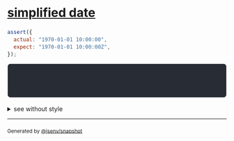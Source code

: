 # [simplified date](../../date.test.js#L33)

```js
assert({
  actual: "1970-01-01 10:00:00",
  expect: "1970-01-01 10:00:00Z",
});
```

![img](throw.svg)

<details>
  <summary>see without style</summary>

```console
AssertionError: actual and expect are different

actual: "1970-01-01 10:00:00"
expect: "1970-01-01 10:00:00Z"
```

</details>

---

<sub>
  Generated by <a href="https://github.com/jsenv/core/tree/main/packages/independent/snapshot">@jsenv/snapshot</a>
</sub>